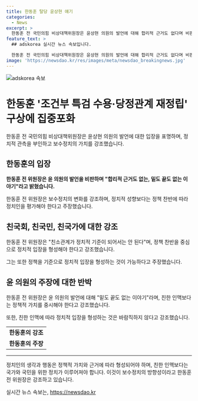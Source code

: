 ```yaml
---
title: 한동훈 탈당 윤상현 얘기
categories:
  - News
excerpt: >
  한동훈 전 국민의힘 비상대책위원장은 윤상현 의원의 발언에 대해 합리적 근거도 없다며 비판했다. 또한 보수정치의 변화를 주장하며, 윤 의원의 러닝메이트 방식 비판에는 뜻을 같이하는 훌륭한 분들과 정치를 같이 하고 싶다고 반박했다. 그는 정치의 핵심은 정책이며, 좌파·우파 구분보다는 국민과 국가를 위한 범죄를 할것을 강조했다. 
feature_text: >
  ## adskorea 실시간 뉴스 속보입니다.

  한동훈 전 국민의힘 비상대책위원장은 윤상현 의원의 발언에 대해 합리적 근거도 없다며 비판했다. 또한 보수정치의 변화를 주장하며, 윤 의원의 러닝메이트 방식 비판에는 뜻을 같이하는 훌륭한 분들과 정치를 같이 하고 싶다고 반박했다. 그는 정치의 핵심은 정책이며, 좌파·우파 구분보다는 국민과 국가를 위한 범죄를 할것을 강조했다. 
image: 'https://newsdao.kr/res/images/meta/newsdao_breakingnews.jpg'
---
```


<p><img src="https://newsdao.kr/res/images/meta/newsdao_breakingnews.jpg" alt="adskorea 속보" /></p>

<h1 data-ke-size="size26"><b>한동훈 '조건부 특검 수용·당정관계 재정립' 구상에 집중포화</b></h1>

<p data-ke-size="size16">한동훈 전 국민의힘 비상대책위원장은 윤상현 의원의 발언에 대한 입장을 표명하며, 정치적 관측을 부인하고 보수정치의 가치를 강조했습니다.</p>

<h2 data-ke-size="size24"><b>한동훈의 입장</b></h2>

<p data-ke-size="size16"><b>한동훈 전 위원장은 윤 의원의 발언을 비판하며 "합리적 근거도 없는, 밑도 끝도 없는 이야기"라고 밝혔습니다.</b></p>

<p data-ke-size="size16">한동훈 전 위원장은 보수정치의 변화를 강조하며, 정치적 성향보다는 정책 찬반에 따라 정치인을 평가해야 한다고 주장했습니다.</p>

<h2 data-ke-size="size24"><b>친국회, 친국민, 친국가에 대한 강조</b></h2>

<p data-ke-size="size16">한동훈 전 위원장은 "친소관계가 정치적 기준이 되어서는 안 된다"며, 정책 찬반을 중심으로 정치적 입장을 형성해야 한다고 강조했습니다.</p>

<p data-ke-size="size16">그는 또한 정책을 기준으로 정치적 입장을 형성하는 것이 가능하다고 주장했습니다.</p>

<h2 data-ke-size="size24"><b>윤 의원의 주장에 대한 반박</b></h2>

<p data-ke-size="size16">한동훈 전 위원장은 윤 의원의 발언에 대해 "밑도 끝도 없는 이야기"라며, 친한 인맥보다는 정책적 가치를 중시해야 한다고 강조했습니다.</p>

<p data-ke-size="size16">또한, 친한 인맥에 따라 정치적 입장을 형성하는 것은 바람직하지 않다고 강조했습니다.</p>

<table>
   <tbody>
      <tr>
         <td style="text-align: center; height: 17px;"><b>한동훈의 강조</b></td>
      </tr>
      <tr>
         <td style="text-align: center; height: 17px;"><b>한동훈의 주장</b></td>
      </tr>
   </tbody>
</table>

<hr>

<p data-ke-size="size16">정치인의 생각과 행동은 정책적 가치와 근거에 따라 형성되어야 하며, 친한 인맥보다는 국가와 국민을 위한 정치가 이루어져야 합니다. 이것이 보수정치의 방향성이라고 한동훈 전 위원장은 강조하고 있습니다.</p>
실시간 뉴스 속보는, <a href="https://newsdao.kr" rel="dofollow">https://newsdao.kr</a>


